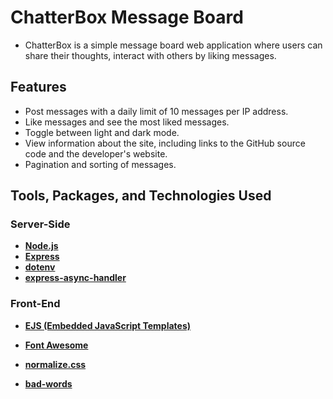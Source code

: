 # ChatterBox Message Board

- ChatterBox is a simple message board web application where users can share their thoughts, interact with others by liking messages.

## Features

- Post messages with a daily limit of 10 messages per IP address.
- Like messages and see the most liked messages.
- Toggle between light and dark mode.
- View information about the site, including links to the GitHub source code and the developer's website.
- Pagination and sorting of messages.

## Tools, Packages, and Technologies Used

### Server-Side

- [**Node.js**](https://nodejs.org/)
- [**Express**](https://expressjs.com/)
- [**dotenv**](https://www.npmjs.com/package/dotenv)
- [**express-async-handler**](https://www.npmjs.com/package/express-async-handler)

### Front-End

- [**EJS (Embedded JavaScript Templates)**](https://ejs.co/)

- [**Font Awesome**](https://fontawesome.com/)
- [**normalize.css**](https://necolas.github.io/normalize.css/)
- [**bad-words**](https://www.npmjs.com/package/bad-words)
